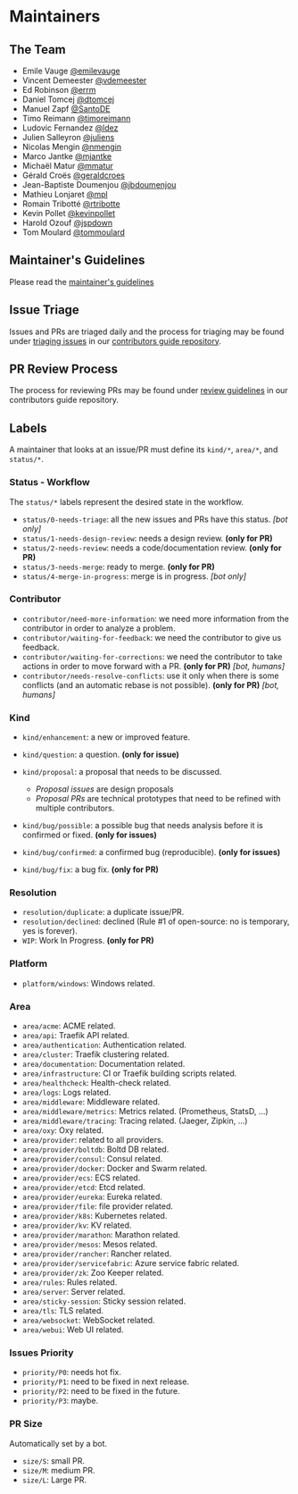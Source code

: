 # Maintainers

## The Team

* Emile Vauge [@emilevauge](https://github.com/emilevauge)
* Vincent Demeester [@vdemeester](https://github.com/vdemeester)
* Ed Robinson [@errm](https://github.com/errm)
* Daniel Tomcej [@dtomcej](https://github.com/dtomcej)
* Manuel Zapf [@SantoDE](https://github.com/SantoDE)
* Timo Reimann [@timoreimann](https://github.com/timoreimann)
* Ludovic Fernandez [@ldez](https://github.com/ldez)
* Julien Salleyron [@juliens](https://github.com/juliens)
* Nicolas Mengin [@nmengin](https://github.com/nmengin)
* Marco Jantke [@mjantke](https://github.com/mjeri)
* Michaël Matur [@mmatur](https://github.com/mmatur)
* Gérald Croës [@geraldcroes](https://github.com/geraldcroes)
* Jean-Baptiste Doumenjou [@jbdoumenjou](https://github.com/jbdoumenjou)
* Mathieu Lonjaret [@mpl](https://github.com/mpl)
* Romain Tribotté [@rtribotte](https://github.com/rtribotte)
* Kevin Pollet [@kevinpollet](https://github.com/kevinpollet)
* Harold Ozouf [@jspdown](https://github.com/jspdown)
* Tom Moulard [@tommoulard](https://github.com/tommoulard)

## Maintainer's Guidelines

Please read the [maintainer's guidelines](maintainers-guidelines.md)

## Issue Triage

Issues and PRs are triaged daily and the process for triaging may be found under [triaging issues](https://github.com/traefik/contributors-guide/blob/master/issue_triage.md) in our [contributors guide repository](https://github.com/traefik/contributors-guide).

## PR Review Process

The process for reviewing PRs may be found under [review guidelines](https://github.com/traefik/contributors-guide/blob/master/review_guidelines.md) in our contributors guide repository.

## Labels

A maintainer that looks at an issue/PR must define its `kind/*`, `area/*`, and `status/*`.

### Status - Workflow

The `status/*` labels represent the desired state in the workflow.

* `status/0-needs-triage`: all the new issues and PRs have this status. _[bot only]_
* `status/1-needs-design-review`: needs a design review. **(only for PR)**
* `status/2-needs-review`: needs a code/documentation review. **(only for PR)**
* `status/3-needs-merge`: ready to merge. **(only for PR)**
* `status/4-merge-in-progress`: merge is in progress. _[bot only]_

### Contributor

* `contributor/need-more-information`: we need more information from the contributor in order to analyze a problem.
* `contributor/waiting-for-feedback`: we need the contributor to give us feedback.
* `contributor/waiting-for-corrections`: we need the contributor to take actions in order to move forward with a PR. **(only for PR)** _[bot, humans]_
* `contributor/needs-resolve-conflicts`: use it only when there is some conflicts (and an automatic rebase is not possible). **(only for PR)** _[bot, humans]_

### Kind

* `kind/enhancement`: a new or improved feature.
* `kind/question`: a question. **(only for issue)**
* `kind/proposal`: a proposal that needs to be discussed.
    * _Proposal issues_ are design proposals
    * _Proposal PRs_ are technical prototypes that need to be refined with multiple contributors.

* `kind/bug/possible`: a possible bug that needs analysis before it is confirmed or fixed. **(only for issues)**
* `kind/bug/confirmed`: a confirmed bug (reproducible). **(only for issues)**
* `kind/bug/fix`: a bug fix. **(only for PR)**

### Resolution

* `resolution/duplicate`: a duplicate issue/PR.
* `resolution/declined`: declined (Rule #1 of open-source: no is temporary, yes is forever).
* `WIP`: Work In Progress. **(only for PR)**

### Platform

* `platform/windows`: Windows related.

### Area

* `area/acme`: ACME related.
* `area/api`: Traefik API related.
* `area/authentication`: Authentication related.
* `area/cluster`: Traefik clustering related.
* `area/documentation`: Documentation related.
* `area/infrastructure`: CI or Traefik building scripts related.
* `area/healthcheck`: Health-check related.
* `area/logs`: Logs related.
* `area/middleware`: Middleware related.
* `area/middleware/metrics`: Metrics related. (Prometheus, StatsD, ...)
* `area/middleware/tracing`: Tracing related. (Jaeger, Zipkin, ...)
* `area/oxy`: Oxy related.
* `area/provider`: related to all providers.
* `area/provider/boltdb`: Boltd DB related.
* `area/provider/consul`: Consul related.
* `area/provider/docker`: Docker and Swarm related.
* `area/provider/ecs`: ECS related.
* `area/provider/etcd`: Etcd related.
* `area/provider/eureka`: Eureka related.
* `area/provider/file`: file provider related.
* `area/provider/k8s`: Kubernetes related.
* `area/provider/kv`: KV related.
* `area/provider/marathon`: Marathon related.
* `area/provider/mesos`: Mesos related.
* `area/provider/rancher`: Rancher related.
* `area/provider/servicefabric`: Azure service fabric related.
* `area/provider/zk`: Zoo Keeper related.
* `area/rules`: Rules related.
* `area/server`: Server related.
* `area/sticky-session`: Sticky session related.
* `area/tls`: TLS related.
* `area/websocket`: WebSocket related.
* `area/webui`: Web UI related.

### Issues Priority

* `priority/P0`: needs hot fix.
* `priority/P1`: need to be fixed in next release.
* `priority/P2`: need to be fixed in the future.
* `priority/P3`: maybe.

### PR Size

Automatically set by a bot.

* `size/S`: small PR.
* `size/M`: medium PR.
* `size/L`: Large PR.
